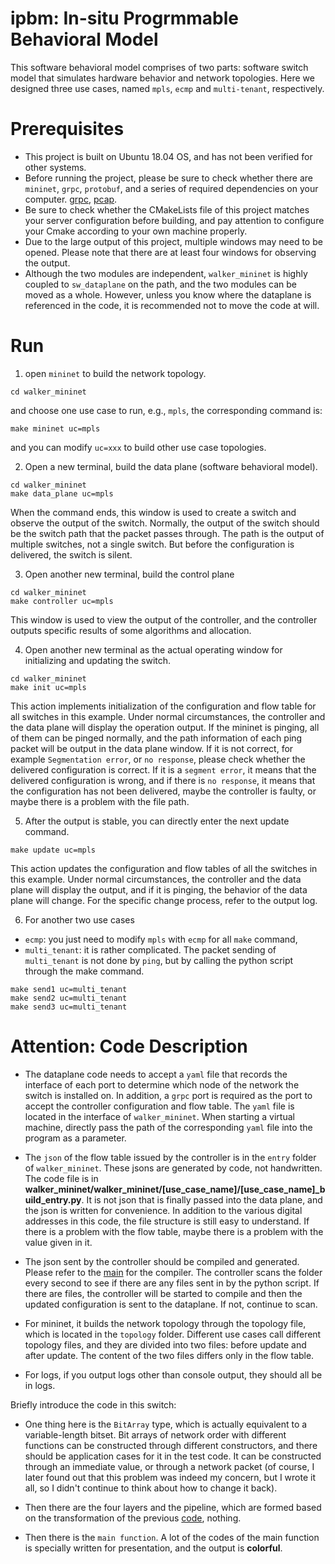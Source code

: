 # ipbm: In-situ Progrmmable Behavioral Model

This software behavioral model comprises of two parts: software switch model that simulates hardware behavior and network topologies. Here we designed three use cases, named `mpls`, `ecmp` and `multi-tenant`, respectively.

# Prerequisites

- This project is built on Ubuntu 18.04 OS, and has not been verified for other systems.
- Before running the project, please be sure to check whether there are `mininet`, `grpc`, `protobuf`, and a series of required dependencies on your computer. [grpc](https://github.com/grpc/grpc), [pcap](https://www.tcpdump.org/).
- Be sure to check whether the CMakeLists file of this project matches your server configuration before building, and pay attention to configure your Cmake according to your own machine properly.
- Due to the large output of this project, multiple windows may need to be opened. Please note that there are at least four windows for observing the output.
- Although the two modules are independent, `walker_mininet` is highly coupled to `sw_dataplane` on the path, and the two modules can be moved as a whole. However, unless you know where the dataplane is referenced in the code, it is recommended not to move the code at will.

# Run

1. open `mininet` to build the network topology.
```
cd walker_mininet
```

and choose one use case to run, e.g., `mpls`, the corresponding command is:
```
make mininet uc=mpls
```
and you can modify `uc=xxx` to build other use case topologies.

2. Open a new terminal, build the data plane (software behavioral model).
```
cd walker_mininet
make data_plane uc=mpls
```
When the command ends, this window is used to create a switch and observe the output of the switch. Normally, the output of the switch should be the switch path that the packet passes through.
The path is the output of multiple switches, not a single switch. But before the configuration is delivered, the switch is silent.

3. Open another new terminal, build the control plane
```
cd walker_mininet
make controller uc=mpls
```
This window is used to view the output of the controller, and the controller outputs specific results of some algorithms and allocation.

4. Open another new terminal as the actual operating window for initializing and updating the switch.
```
cd walker_mininet
make init uc=mpls
```
This action implements initialization of the configuration and flow table for all switches in this example. Under normal circumstances, the controller and the data plane will display the operation output. If the mininet is pinging, all of them can be pinged normally, and the path information of each ping packet will be output in the data plane window. If it is not correct, for example `Segmentation error`, or `no response`, please check whether the delivered configuration is correct. If it is a `segment error`, it means that the delivered configuration is wrong, and if there is `no response`, it means that the configuration has not been delivered, maybe the controller is faulty, or maybe there is a problem with the file path.

5. After the output is stable, you can directly enter the next update command.
```
make update uc=mpls
```
This action updates the configuration and flow tables of all the switches in this example. Under normal circumstances, the controller and the data plane will display the output, and if it is pinging, the behavior of the data plane will change. For the specific change process, refer to the output log.

6. For another two use cases
- `ecmp`: you just need to modify `mpls` with `ecmp` for all `make` command,
- `multi_tenant`: it is rather complicated. The packet sending of `multi_tenant` is not done by `ping`, but by calling the python script through the make command.
```
make send1 uc=multi_tenant
make send2 uc=multi_tenant
make send3 uc=multi_tenant
```

# Attention: Code Description

- The dataplane code needs to accept a `yaml` file that records the interface of each port to determine which node of the network the switch is installed on. In addition, a `grpc` port is required as the port to accept the controller configuration and flow table. The `yaml` file is located in the interface of `walker_mininet`. When starting a virtual machine, directly pass the path of the corresponding `yaml` file into the program as a parameter.

- The `json` of the flow table issued by the controller is in the `entry` folder of `walker_mininet`. These jsons are generated by code, not handwritten. The code file is in **walker_mininet/walker_mininet/[use_case_name]/[use_case_name]_build_entry.py**. It is not json that is finally passed into the data plane, and the json is written for convenience.
In addition to the various digital addresses in this code, the file structure is still easy to understand. If there is a problem with the flow table, maybe there is a problem with the value given in it.

- The json sent by the controller should be compiled and generated. Please refer to the [main](https://github.com/jijinfanhua/IPSA-ipbm) for the compiler. The controller scans the folder every second to see if there are any files sent in by the python script. If there are files, the controller will be started to compile and then the updated configuration is sent to the dataplane. If not, continue to scan.

- For mininet, it builds the network topology through the topology file, which is located in the `topology` folder. Different use cases call different topology files, and they are divided into two files: before update and after update. The content of the two files differs only in the flow table.

- For logs, if you output logs other than console output, they should all be in logs.

Briefly introduce the code in this switch:
- One thing here is the `BitArray` type, which is actually equivalent to a variable-length bitset. Bit arrays of network order with different functions can be constructed through different constructors, and there should be application cases for it in the test code. It can be constructed through an immediate value, or through a network packet (of course, I later found out that this problem was indeed my concern, but I wrote it all, so I didn't continue to think about how to change it back).

- Then there are the four layers and the pipeline, which are formed based on the transformation of the previous [code](https://github.com/jijinfanhua/IPSA-ipbm/tree/main/sw-src), nothing.

- Then there is the `main function`. A lot of the codes of the main function is specially written for presentation, and the output is **colorful**.